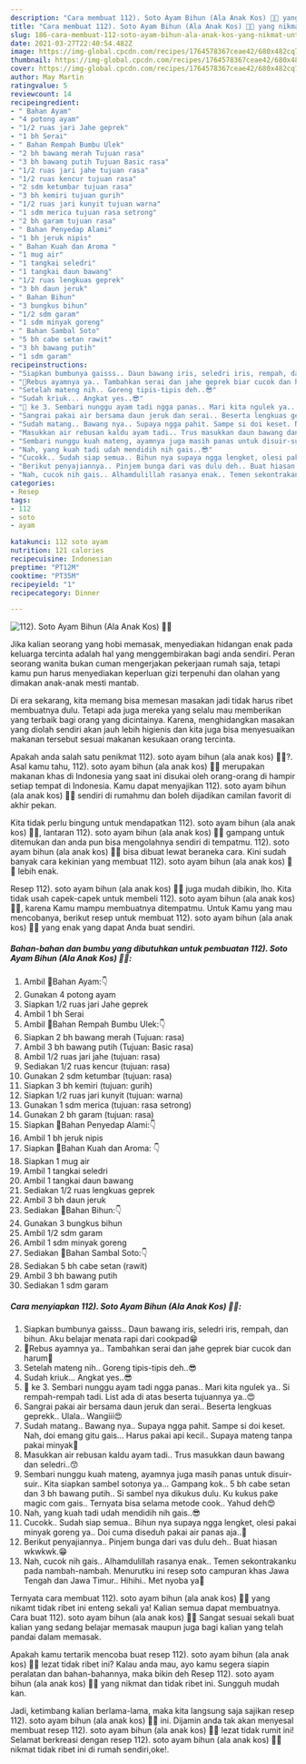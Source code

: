 ```yaml
---
description: "Cara membuat 112). Soto Ayam Bihun (Ala Anak Kos) 🍲🍗 yang nikmat Untuk Jualan"
title: "Cara membuat 112). Soto Ayam Bihun (Ala Anak Kos) 🍲🍗 yang nikmat Untuk Jualan"
slug: 186-cara-membuat-112-soto-ayam-bihun-ala-anak-kos-yang-nikmat-untuk-jualan
date: 2021-03-27T22:40:54.482Z
image: https://img-global.cpcdn.com/recipes/1764578367ceae42/680x482cq70/112-soto-ayam-bihun-ala-anak-kos-🍲🍗-foto-resep-utama.jpg
thumbnail: https://img-global.cpcdn.com/recipes/1764578367ceae42/680x482cq70/112-soto-ayam-bihun-ala-anak-kos-🍲🍗-foto-resep-utama.jpg
cover: https://img-global.cpcdn.com/recipes/1764578367ceae42/680x482cq70/112-soto-ayam-bihun-ala-anak-kos-🍲🍗-foto-resep-utama.jpg
author: May Martin
ratingvalue: 5
reviewcount: 14
recipeingredient:
- " Bahan Ayam"
- "4 potong ayam"
- "1/2 ruas jari Jahe geprek"
- "1 bh Serai"
- " Bahan Rempah Bumbu Ulek"
- "2 bh bawang merah Tujuan rasa"
- "3 bh bawang putih Tujuan Basic rasa"
- "1/2 ruas jari jahe tujuan rasa"
- "1/2 ruas kencur tujuan rasa"
- "2 sdm ketumbar tujuan rasa"
- "3 bh kemiri tujuan gurih"
- "1/2 ruas jari kunyit tujuan warna"
- "1 sdm merica tujuan rasa setrong"
- "2 bh garam tujuan rasa"
- " Bahan Penyedap Alami"
- "1 bh jeruk nipis"
- " Bahan Kuah dan Aroma "
- "1 mug air"
- "1 tangkai seledri"
- "1 tangkai daun bawang"
- "1/2 ruas lengkuas geprek"
- "3 bh daun jeruk"
- " Bahan Bihun"
- "3 bungkus bihun"
- "1/2 sdm garam"
- "1 sdm minyak goreng"
- " Bahan Sambal Soto"
- "5 bh cabe setan rawit"
- "3 bh bawang putih"
- "1 sdm garam"
recipeinstructions:
- "Siapkan bumbunya gaisss.. Daun bawang iris, seledri iris, rempah, dan bihun. Aku belajar menata rapi dari cookpad😁"
- "🍲Rebus ayamnya ya.. Tambahkan serai dan jahe geprek biar cucok dan harum🥰"
- "Setelah mateng nih.. Goreng tipis-tipis deh..😎"
- "Sudah kriuk... Angkat yes..😎"
- "🍲 ke 3. Sembari nunggu ayam tadi ngga panas.. Mari kita ngulek ya.. Si rempah-rempah tadi. List ada di atas beserta tujuannya ya..😍"
- "Sangrai pakai air bersama daun jeruk dan serai.. Beserta lengkuas geprekk.. Ulala.. Wangiii😍"
- "Sudah matang.. Bawang nya.. Supaya ngga pahit. Sampe si doi keset. Nah, doi emang gitu gais... Harus pakai api kecil.. Supaya mateng tanpa pakai minyak🥰"
- "Masukkan air rebusan kaldu ayam tadi.. Trus masukkan daun bawang dan seledri..😙"
- "Sembari nunggu kuah mateng, ayamnya juga masih panas untuk disuir-suir.. Kita siapkan sambel sotonya ya... Gampang kok.. 5 bh cabe setan dan 3 bh bawang putih.. Si sambel nya dikukus dulu. Ku kukus pake magic com gais.. Ternyata bisa selama metode cook.. Yahud deh😍"
- "Nah, yang kuah tadi udah mendidih nih gais..😎"
- "Cucokk.. Sudah siap semua.. Bihun nya supaya ngga lengket, olesi pakai minyak goreng ya.. Doi cuma diseduh pakai air panas aja..🥰"
- "Berikut penyajiannya.. Pinjem bunga dari vas dulu deh.. Buat hiasan wkwkwk.😁"
- "Nah, cucok nih gais.. Alhamdulillah rasanya enak.. Temen sekontrakanku pada nambah-nambah. Menurutku ini resep soto campuran khas Jawa Tengah dan Jawa Timur.. Hihihi.. Met nyoba ya🥰"
categories:
- Resep
tags:
- 112
- soto
- ayam

katakunci: 112 soto ayam 
nutrition: 121 calories
recipecuisine: Indonesian
preptime: "PT12M"
cooktime: "PT35M"
recipeyield: "1"
recipecategory: Dinner

---
```



![112). Soto Ayam Bihun (Ala Anak Kos) 🍲🍗](https://img-global.cpcdn.com/recipes/1764578367ceae42/680x482cq70/112-soto-ayam-bihun-ala-anak-kos-🍲🍗-foto-resep-utama.jpg)

Jika kalian seorang yang hobi memasak, menyediakan hidangan enak pada keluarga tercinta adalah hal yang menggembirakan bagi anda sendiri. Peran seorang  wanita bukan cuman mengerjakan pekerjaan rumah saja, tetapi kamu pun harus menyediakan keperluan gizi terpenuhi dan olahan yang dimakan anak-anak mesti mantab.

Di era  sekarang, kita memang bisa memesan masakan jadi tidak harus ribet membuatnya dulu. Tetapi ada juga mereka yang selalu mau memberikan yang terbaik bagi orang yang dicintainya. Karena, menghidangkan masakan yang diolah sendiri akan jauh lebih higienis dan kita juga bisa menyesuaikan makanan tersebut sesuai makanan kesukaan orang tercinta. 



Apakah anda salah satu penikmat 112). soto ayam bihun (ala anak kos) 🍲🍗?. Asal kamu tahu, 112). soto ayam bihun (ala anak kos) 🍲🍗 merupakan makanan khas di Indonesia yang saat ini disukai oleh orang-orang di hampir setiap tempat di Indonesia. Kamu dapat menyajikan 112). soto ayam bihun (ala anak kos) 🍲🍗 sendiri di rumahmu dan boleh dijadikan camilan favorit di akhir pekan.

Kita tidak perlu bingung untuk mendapatkan 112). soto ayam bihun (ala anak kos) 🍲🍗, lantaran 112). soto ayam bihun (ala anak kos) 🍲🍗 gampang untuk ditemukan dan anda pun bisa mengolahnya sendiri di tempatmu. 112). soto ayam bihun (ala anak kos) 🍲🍗 bisa dibuat lewat beraneka cara. Kini sudah banyak cara kekinian yang membuat 112). soto ayam bihun (ala anak kos) 🍲🍗 lebih enak.

Resep 112). soto ayam bihun (ala anak kos) 🍲🍗 juga mudah dibikin, lho. Kita tidak usah capek-capek untuk membeli 112). soto ayam bihun (ala anak kos) 🍲🍗, karena Kamu mampu membuatnya ditempatmu. Untuk Kamu yang mau mencobanya, berikut resep untuk membuat 112). soto ayam bihun (ala anak kos) 🍲🍗 yang enak yang dapat Anda buat sendiri.

<!--inarticleads1-->

##### Bahan-bahan dan bumbu yang dibutuhkan untuk pembuatan 112). Soto Ayam Bihun (Ala Anak Kos) 🍲🍗:

1. Ambil  🍲Bahan Ayam:👇
1. Gunakan 4 potong ayam
1. Siapkan 1/2 ruas jari Jahe geprek
1. Ambil 1 bh Serai
1. Ambil  🍲Bahan Rempah Bumbu Ulek:👇
1. Siapkan 2 bh bawang merah (Tujuan: rasa)
1. Ambil 3 bh bawang putih (Tujuan: Basic rasa)
1. Ambil 1/2 ruas jari jahe (tujuan: rasa)
1. Sediakan 1/2 ruas kencur (tujuan: rasa)
1. Gunakan 2 sdm ketumbar (tujuan: rasa)
1. Siapkan 3 bh kemiri (tujuan: gurih)
1. Siapkan 1/2 ruas jari kunyit (tujuan: warna)
1. Gunakan 1 sdm merica (tujuan: rasa setrong)
1. Gunakan 2 bh garam (tujuan: rasa)
1. Siapkan  🍲Bahan Penyedap Alami:👇
1. Ambil 1 bh jeruk nipis
1. Siapkan  🍲Bahan Kuah dan Aroma: 👇
1. Siapkan 1 mug air
1. Ambil 1 tangkai seledri
1. Ambil 1 tangkai daun bawang
1. Sediakan 1/2 ruas lengkuas geprek
1. Ambil 3 bh daun jeruk
1. Sediakan  🍲Bahan Bihun:👇
1. Gunakan 3 bungkus bihun
1. Ambil 1/2 sdm garam
1. Ambil 1 sdm minyak goreng
1. Sediakan  🍲Bahan Sambal Soto:👇
1. Sediakan 5 bh cabe setan (rawit)
1. Ambil 3 bh bawang putih
1. Sediakan 1 sdm garam




<!--inarticleads2-->

##### Cara menyiapkan 112). Soto Ayam Bihun (Ala Anak Kos) 🍲🍗:

1. Siapkan bumbunya gaisss.. Daun bawang iris, seledri iris, rempah, dan bihun. Aku belajar menata rapi dari cookpad😁
1. 🍲Rebus ayamnya ya.. Tambahkan serai dan jahe geprek biar cucok dan harum🥰
1. Setelah mateng nih.. Goreng tipis-tipis deh..😎
1. Sudah kriuk... Angkat yes..😎
1. 🍲 ke 3. Sembari nunggu ayam tadi ngga panas.. Mari kita ngulek ya.. Si rempah-rempah tadi. List ada di atas beserta tujuannya ya..😍
1. Sangrai pakai air bersama daun jeruk dan serai.. Beserta lengkuas geprekk.. Ulala.. Wangiii😍
1. Sudah matang.. Bawang nya.. Supaya ngga pahit. Sampe si doi keset. Nah, doi emang gitu gais... Harus pakai api kecil.. Supaya mateng tanpa pakai minyak🥰
1. Masukkan air rebusan kaldu ayam tadi.. Trus masukkan daun bawang dan seledri..😙
1. Sembari nunggu kuah mateng, ayamnya juga masih panas untuk disuir-suir.. Kita siapkan sambel sotonya ya... Gampang kok.. 5 bh cabe setan dan 3 bh bawang putih.. Si sambel nya dikukus dulu. Ku kukus pake magic com gais.. Ternyata bisa selama metode cook.. Yahud deh😍
1. Nah, yang kuah tadi udah mendidih nih gais..😎
1. Cucokk.. Sudah siap semua.. Bihun nya supaya ngga lengket, olesi pakai minyak goreng ya.. Doi cuma diseduh pakai air panas aja..🥰
1. Berikut penyajiannya.. Pinjem bunga dari vas dulu deh.. Buat hiasan wkwkwk.😁
1. Nah, cucok nih gais.. Alhamdulillah rasanya enak.. Temen sekontrakanku pada nambah-nambah. Menurutku ini resep soto campuran khas Jawa Tengah dan Jawa Timur.. Hihihi.. Met nyoba ya🥰




Ternyata cara membuat 112). soto ayam bihun (ala anak kos) 🍲🍗 yang nikamt tidak ribet ini enteng sekali ya! Kalian semua dapat membuatnya. Cara buat 112). soto ayam bihun (ala anak kos) 🍲🍗 Sangat sesuai sekali buat kalian yang sedang belajar memasak maupun juga bagi kalian yang telah pandai dalam memasak.

Apakah kamu tertarik mencoba buat resep 112). soto ayam bihun (ala anak kos) 🍲🍗 lezat tidak ribet ini? Kalau anda mau, ayo kamu segera siapin peralatan dan bahan-bahannya, maka bikin deh Resep 112). soto ayam bihun (ala anak kos) 🍲🍗 yang nikmat dan tidak ribet ini. Sungguh mudah kan. 

Jadi, ketimbang kalian berlama-lama, maka kita langsung saja sajikan resep 112). soto ayam bihun (ala anak kos) 🍲🍗 ini. Dijamin anda tak akan menyesal membuat resep 112). soto ayam bihun (ala anak kos) 🍲🍗 lezat tidak rumit ini! Selamat berkreasi dengan resep 112). soto ayam bihun (ala anak kos) 🍲🍗 nikmat tidak ribet ini di rumah sendiri,oke!.

